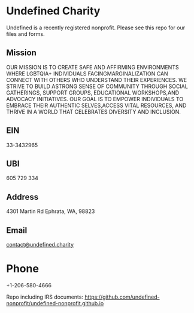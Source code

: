 # Undefined Charity
Undefined is a recently registered nonprofit. Please see this repo for our files and forms.

## Mission
OUR MISSION IS TO CREATE SAFE AND AFFIRMING ENVIRONMENTS WHERE LGBTQIA+ INDIVIDUALS FACINGMARGINALIZATION CAN CONNECT WITH OTHERS WHO UNDERSTAND THEIR EXPERIENCES. WE STRIVE TO BUILD ASTRONG SENSE OF COMMUNITY THROUGH SOCIAL GATHERINGS, SUPPORT GROUPS, EDUCATIONAL WORKSHOPS,AND ADVOCACY INITIATIVES. OUR GOAL IS TO EMPOWER INDIVIDUALS TO EMBRACE THEIR AUTHENTIC SELVES,ACCESS VITAL RESOURCES, AND THRIVE IN A WORLD THAT CELEBRATES DIVERSITY AND INCLUSION.

## EIN
33-3432965

## UBI
605 729 334

## Address
4301 Martin Rd
Ephrata, WA, 98823

## Email
contact@undefined.charity

# Phone
+1-206-580-4666

Repo including IRS documents: https://github.com/undefined-nonprofit/undefined-nonprofit.github.io
